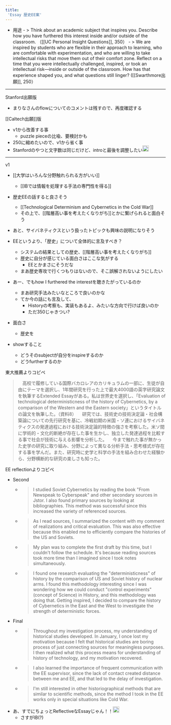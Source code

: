 ```yaml
---
title:
 'Essay 歴史EE案'
---
```



- 用途
        - >  Think about an academic subject that inspires you. Describe how you have furthered this interest inside and/or outside of the classroom. （[[UC Personal Insight Questions]], 350）
        - >  We are inspired by students who are flexible in their approach to learning, who are comfortable with experimentation, and who are willing to take intellectual risks that move them out of their comfort zone. Reflect on a time that you were intellectually challenged, inspired, or took an intellectual risk—inside or outside of the classroom. How has that experience shaped you, and what questions still linger? ([[Swarthmore出願]], 250）


---
Stanford出願版
- まりなさんのflowについてのコメントは残すので、再度確認する



[[Caltech出願]]版
- v1から改善する事
    - puzzle pieceの比喩、要検討かも
- 250に縮めたいので、v1から省く事
- Stanfordのやつと文字数は同じだけど、introと最後を調整したい<img src='https://scrapbox.io/api/pages/blu3mo-public/blu3mo/icon' alt='blu3mo.icon' height="19.5"/>

---
v1
- [[大学はいろんな分野触れられる方がいい]]
    - [[IBでは情報を処理する手法の専門性を得る]]
- 歴史EEの話すると良さそう
    - [[Technological Determinism and Cybernetics in the Cold War]]
    - その上で、[[階層高い事を考えたくなりがち]]とかに繋げられると面白そう
- あと、サイバネティクスという扱ったトピックも興味の説明になりそう

- EEというより、「歴史」について全体的に言及すべき？
    - システムの結果としての歴史、[[階層高い事を考えたくなりがち]]
    - 歴史に自分が感じている面白さはここな気がする
        - EEとかまさにそうだな
    - まあ歴史専攻で行くつもりはないので、そこ誤解されないようにしたい
- あー、でもhow I furthered the interestを聴きたがっているのか
    - まあ研究手法みたいなところで良いのかな
    - てか今の話にも言及して、
        - Historyの考察も、実装もあるよ、みたいな方向で行けば良いのか
        - ただ350じゃきつい?

- 面白さ
    - 歴史を

- showすること
    - どうそのsubjectが自分をinspireするのか
    - どうfurtherするのか


東大推薦よりコピペ
> 　高校で履修している国際バカロレアのカリキュラムの一部に、生徒が自由にテーマを選択し、1年間研究を行った上で最大4000語の英字研究論文を執筆するExtended Essayがある。私は世界史を選択し、「Evaluation of technological deterministicness of the history of Cybernetics, by a comparison of the Western and the Eastern society」というタイトルの論文を執筆した。（資料8）
>  　研究では、技術史の技術決定論・社会構築論についての先行研究を基に、冷戦初期の米国・ソ連におけるサイバネティクスの発達過程における技術決定論的特徴の強さを考察した。米ソ間に学術的・文化的断絶が存在した事を生かし、独立した発達過程を比較する事で社会が技術に与える影響を分析した。
>  　今まで触れた事が無かった史学の研究に取り組み、分野によって異なる分析手法・思考様式が存在する事を学んだ。また、研究時に史学と科学の手法を組み合わせた経験から、分野横断的な研究の楽しさも知った。

EE reflectionよりコピペ
- Second
    - > I studied Soviet Cybernetics by reading the book "From Newspeak to Cyberspeak" and other secondary sources in Jstor. I also found primary sources by looking at bibliographies. This method was successful since this increased the variety of referenced sources.
    - >  As I read sources, I summarized the content with my comment of realizations and critical evaluation. This was also effective because this enabled me to efficiently compare the histories of the US and Soviets.
    - >  My plan was to complete the first draft by this time, but I couldn't follow the schedule. It's because reading sources took more time than I imagined since I took notes simultaneously.
    - >  I found one research evaluating the "deterministicness" of history by the comparison of US and Soviet history of nuclear arms. I found this methodology interesting since I was wondering how we could conduct "control experiments" (concept of Science) in History, and this methodology was doing that. Getting inspired, I decided to compare the history of Cybernetics in the East and the West to investigate the strength of deterministic forces.
- Final
    - > Throughout my investigation process, my understanding of historical studies developed. In January, I once lost my motivation because I felt that historical studies are boring process of just connecting sources for meaningless purposes. I then realized what this process means for understanding of history of technology, and my motivation recovered.
    - >  I also learned the importance of frequent communication with the EE supervisor, since the lack of contact created distance between me and EE, and that led to the delay of investigation.
    - >  I'm still interested in other historiographical methods that are similar to scientific methods, since the method I took in the EE works only in special situations like Cold War.
- あ、すでにちょっとReflectiveなEssayじゃん！！<img src='https://scrapbox.io/api/pages/blu3mo-public/blu3mo/icon' alt='blu3mo.icon' height="19.5"/>
    - さすがIB(?)